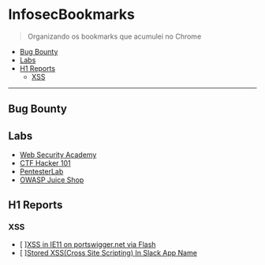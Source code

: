 # InfosecBookmarks

> Organizando os bookmarks que acumulei no Chrome

- [Bug Bounty](#bug-bounty)
- [Labs](#labs)
- [H1 Reports](h1-reports)
    - [XSS](xss)

---

## Bug Bounty

## Labs

- [Web Security Academy](https://portswigger.net/web-security)
- [CTF Hacker 101](https://ctf.hacker101.com/ctf)
- [PentesterLab](https://pentesterlab.com/)
- [OWASP Juice Shop](https://juice-shop.herokuapp.com/)

## H1 Reports

### XSS

- [ ][XSS in IE11 on portswigger.net via Flash](https://hackerone.com/reports/182160)
- [ ][Stored XSS(Cross Site Scripting) In Slack App Name](https://hackerone.com/reports/159460)
